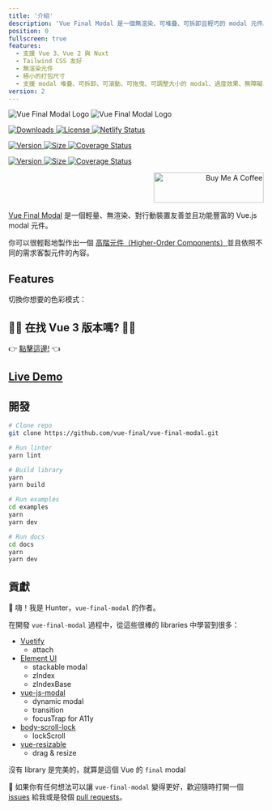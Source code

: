 ```yaml
---
title: '介紹'
description: 'Vue Final Modal 是一個無渲染、可堆疊、可拆卸且輕巧的 modal 元件。'
position: 0
fullscreen: true
features:
  - 支援 Vue 3、Vue 2 與 Nuxt
  - Tailwind CSS 友好
  - 無渲染元件
  - 極小的打包尺寸
  - 支援 modal 堆疊、可拆卸、可滾動、可拖曳、可調整大小的 modal、過度效果、無障礙、焦點鎖定、動態 modal
version: 2
---
```


<img src="/preview.png" class="light-img" alt="Vue Final Modal Logo" />
<img src="/preview-dark.png" class="dark-img" alt="Vue Final Modal Logo" />

<p class="flex h-8 space-x-4">
  <a href="https://npmcharts.com/compare/vue-final-modal?minimal=true">
    <img src="https://badgen.net/npm/dm/vue-final-modal" alt="Downloads">
  </a>
  <a href="https://www.npmjs.com/package/vue-final-modal">
    <img src="https://img.shields.io/npm/l/vue-final-modal.svg?sanitize=true" alt="License">
  </a>
  <a href="https://app.netlify.com/sites/vue-final-modal/deploys">
    <img src="https://api.netlify.com/api/v1/badges/444b13a8-540f-4438-94da-80c865c8f103/deploy-status" alt="Netlify Status">
  </a>
</p>

<p class="flex h-8 space-x-4">
  <a href="https://www.npmjs.com/package/vue-final-modal">
    <img src="https://badgen.net/npm/v/vue-final-modal" alt="Version">
  </a>
  <a href="https://www.npmjs.com/package/vue-final-modal">
    <img src="https://badgen.net/badgesize/brotli/hunterliu1003/vue-final-modal/master/dist/VueFinalModal.umd.js" alt="Size">
  </a>
  <a href='https://coveralls.io/github/vue-final/vue-final-modal?branch=master'><img src='https://coveralls.io/repos/github/vue-final/vue-final-modal/badge.svg?branch=master' alt='Coverage Status' /></a>
</p>

<p class="flex h-8 space-x-4">
  <a href="https://www.npmjs.com/package/vue-final-modal">
    <img src="https://badgen.net/npm/v/vue-final-modal/next" alt="Version">
  </a>
  <a href="https://www.npmjs.com/package/vue-final-modal">
    <img src="https://badgen.net/badgesize/brotli/hunterliu1003/vue-final-modal/v3/dist/VueFinalModal.umd.js" alt="Size">
  </a>
  <a href='https://coveralls.io/github/vue-final/vue-final-modal?branch=v3'><img src='https://coveralls.io/repos/github/vue-final/vue-final-modal/badge.svg?branch=v3' alt='Coverage Status' /></a>
</p>

<p align="right">
  <a href="https://www.buymeacoffee.com/PL2qJIx" target="_blank" rel="noopener noreferrer">
    <img src="https://cdn.buymeacoffee.com/buttons/v2/default-green.png" alt="Buy Me A Coffee" style="height: 60px !important;width: 217px !important;" >
  </a>
</p>

[Vue Final Modal](https://github.com/hunterliu1003/vue-final-modal) 是一個輕量、無渲染、對行動裝置友善並且功能豐富的 Vue.js modal 元件。

你可以很輕鬆地製作出一個 [高階元件（Higher-Order Components）](/zh-Hant/examples/recommend)並且依照不同的需求客製元件的內容。
## Features

<list :items="features"></list>

<p class="flex items-center">切換你想要的色彩模式：&nbsp;<app-color-switcher class="p-2"></app-color-switcher></p>

## 🎉🎉 在找 Vue 3 版本嗎? 🎉🎉

👉 [點擊這邊!](https://v3.vue-final-modal.org) 👈

## [Live Demo](/zh-Hant/examples/liveDemo)

## **開發**

```bash
# Clone repo
git clone https://github.com/vue-final/vue-final-modal.git

# Run linter
yarn lint

# Build library
yarn
yarn build

# Run examples
cd examples
yarn
yarn dev

# Run docs
cd docs
yarn
yarn dev
```

## **貢獻**

👋 嗨！我是 Hunter，`vue-final-modal` 的作者。

在開發 `vue-final-modal` 過程中，從這些很棒的 libraries 中學習到很多：

- [Vuetify](https://vuetifyjs.com/en/)
  - attach
- [Element UI](https://element.eleme.io/)
  - stackable modal
  - zIndex
  - zIndexBase
- [vue-js-modal](https://github.com/euvl/vue-js-modal)
  - dynamic modal
  - transition
  - focusTrap for A11y
- [body-scroll-lock](https://github.com/willmcpo/body-scroll-lock)
  - lockScroll
- [vue-resizable](https://github.com/nikitasnv/vue-resizable)
  - drag & resize

<alert>沒有 library 是完美的，就算是這個 Vue 的 `final` modal</alert>

<alert>

🚀 如果你有任何想法可以讓 `vue-final-modal` 變得更好，歡迎隨時打開一個 [issues](https://github.com/hunterliu1003/vue-final-modal/issues) 給我或是發個 [pull requests](https://github.com/hunterliu1003/vue-final-modal/pulls)。

</alert>
